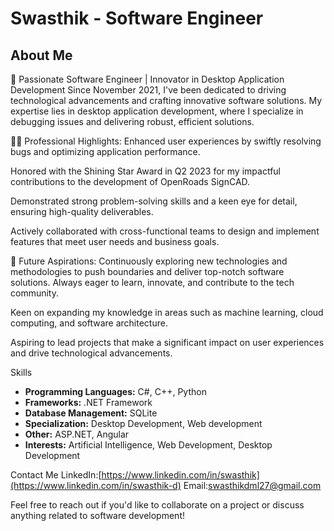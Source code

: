 # Swasthik - Software Engineer

## About Me
🚀 Passionate Software Engineer | Innovator in Desktop Application Development
Since November 2021, I've been dedicated to driving technological advancements and crafting innovative software solutions. My expertise lies in desktop application development, where I specialize in debugging issues and delivering robust, efficient solutions.

👨‍💻 Professional Highlights:
Enhanced user experiences by swiftly resolving bugs and optimizing application performance.

Honored with the Shining Star Award in Q2 2023 for my impactful contributions to the development of OpenRoads SignCAD.

Demonstrated strong problem-solving skills and a keen eye for detail, ensuring high-quality deliverables.

Actively collaborated with cross-functional teams to design and implement features that meet user needs and business goals.

🌟 Future Aspirations:
Continuously exploring new technologies and methodologies to push boundaries and deliver top-notch software solutions. Always eager to learn, innovate, and contribute to the tech community.

Keen on expanding my knowledge in areas such as machine learning, cloud computing, and software architecture.

Aspiring to lead projects that make a significant impact on user experiences and drive technological advancements.

Skills
- **Programming Languages:** C#, C++, Python
- **Frameworks:** .NET Framework
- **Database Management:** SQLite
- **Specialization:** Desktop Development, Web development
- **Other:** ASP.NET, Angular
- **Interests:** Artificial Intelligence, Web Development, Desktop Development

Contact Me
  LinkedIn:[https://www.linkedin.com/in/swasthik](https://www.linkedin.com/in/swasthik-d)
  Email:[swasthikdml27@gmail.com](mailto:swasthikdml27@gmail.com)

Feel free to reach out if you'd like to collaborate on a project or discuss anything related to software development!
<!---
dswasthik/dswasthik is a ✨ special ✨ repository because its `README.md` (this file) appears on your GitHub profile.
You can click the Preview link to take a look at your changes.
--->
